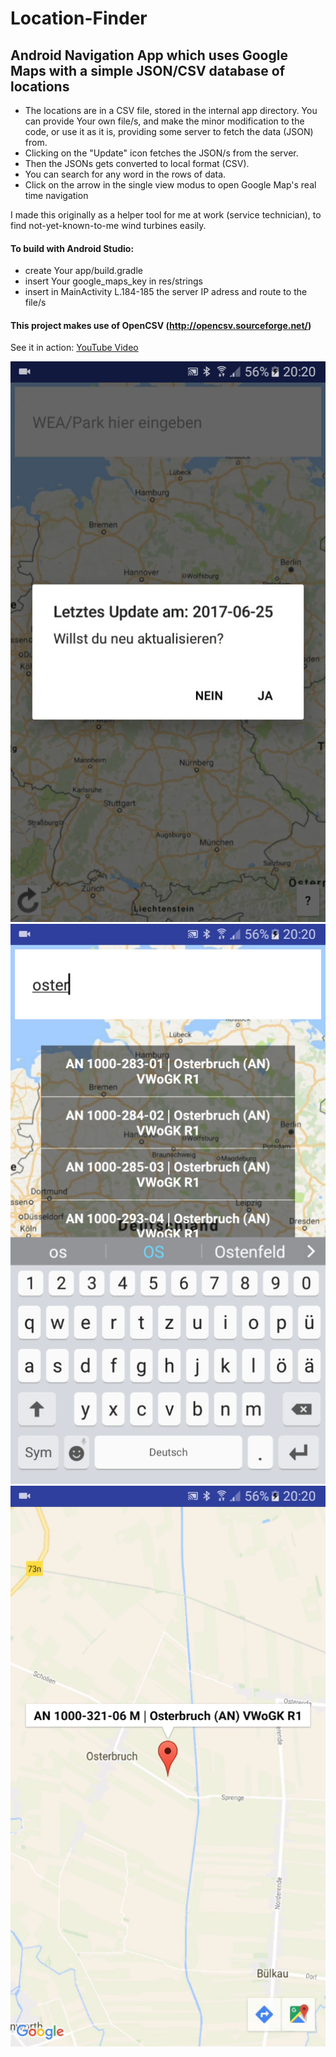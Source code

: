 # Location-Finder
## Android Navigation App which uses Google Maps with a simple JSON/CSV database of locations

- The locations are in a CSV file, stored in the internal app directory. You can provide Your own file/s, and make the minor modification to the code, or use it as it is, providing some server to fetch the data (JSON) from.
- Clicking on the "Update" icon fetches the JSON/s from the server.
- Then the JSONs gets converted to local format (CSV).
- You can search for any word in the rows of data.
- Click on the arrow in the single view modus to open Google Map's real time navigation


I made this originally as a helper tool for me at work (service technician), to find not-yet-known-to-me wind turbines easily.

#### To build with Android Studio:

- create Your app/build.gradle
- insert Your google_maps_key in res/strings
- insert in MainActivity L.184-185 the server IP adress and route to the file/s

#### This project makes use of OpenCSV (http://opencsv.sourceforge.net/)
See it in action: [YouTube Video](https://youtu.be/fkMzzczyLYU)

![alt text](screens/screenshot_1.png "Screen 1")![alt text](screens/screenshot_2.png "Screen 2")![alt text](screens/screenshot_3.png "Screen 3")

